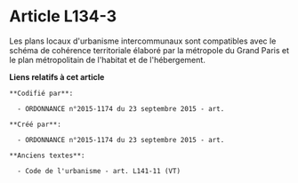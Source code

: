 # Article L134-3

Les plans locaux d'urbanisme intercommunaux sont compatibles avec le schéma de cohérence territoriale élaboré par la
métropole du Grand Paris et le plan métropolitain de l'habitat et de l'hébergement.

**Liens relatifs à cet article**

	**Codifié par**:

	  - ORDONNANCE n°2015-1174 du 23 septembre 2015 - art.

	**Créé par**:

	  - ORDONNANCE n°2015-1174 du 23 septembre 2015 - art.

	**Anciens textes**:

	  - Code de l'urbanisme - art. L141-11 (VT)
